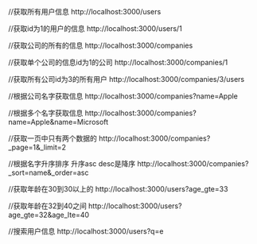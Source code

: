 //获取所有用户信息
http://localhost:3000/users

//获取id为1的用户的信息
http://localhost:3000/users/1

//获取公司的所有的信息
http://localhost:3000/companies

//获取单个公司的信息id为1的公司
http://localhost:3000/companies/1

//获取所有公司id为3的所有用户
http://localhost:3000/companies/3/users

//根据公司名字获取信息
http://localhost:3000/companies?name=Apple

//根据多个名字获取信息
http://localhost:3000/companies?name=Apple&name=Microsoft

//获取一页中只有两个数据的
http://localhost:3000/companies?_page=1&_limit=2

//根据名字升序排序  升序asc   desc是降序
http://localhost:3000/companies?_sort=name&_order=asc

//获取年龄在30到30以上的
http://localhost:3000/users?age_gte=33

//获取年龄在32到40之间
http://localhost:3000/users?age_gte=32&age_lte=40


//搜索用户信息
http://localhost:3000/users?q=e




